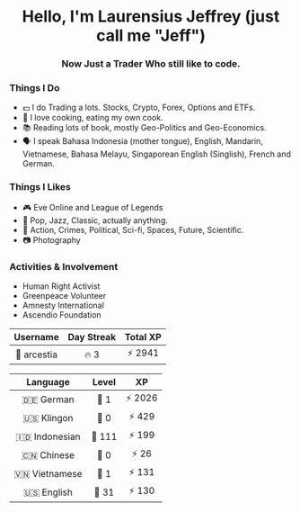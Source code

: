 <h1 align="center">Hello, I'm Laurensius Jeffrey (just call me "Jeff")</h1>
<h3 align="center">Now Just a Trader Who still like to code.</h3>

### Things I Do
- 💵 I do Trading a lots. Stocks, Crypto, Forex, Options and ETFs.
- 🍳 I love cooking, eating my own cook.
- 📚 Reading lots of book, mostly Geo-Politics and Geo-Economics.
- 🗣️ I speak Bahasa Indonesia (mother tongue), English, Mandarin, Vietnamese, Bahasa Melayu, Singaporean English (Singlish), French and German.


### Things I Likes
- 🎮 Eve Online and League of Legends
- 🎵 Pop, Jazz, Classic, actually anything.
- 🎥 Action, Crimes, Political, Sci-fi, Spaces, Future, Scientific.
- 📷 Photography

### Activities & Involvement 
- Human Right Activist
- Greenpeace Volunteer
- Amnesty International
- Ascendio Foundation

<!--START_SECTION:duolingoStats-->
<!-- Automatically generated with https://github.com/centrumek/duolingo-readme-stats-->

| Username | Day Streak | Total XP |
|:---:|:---:|:---:|
| 👤 arcestia | 🔥 3 | ⚡ 2941 |

| Language | Level | XP |
|:---:|:---:|:---:|
| 🇩🇪 German | 👑 1 | ⚡ 2026 |
| 🇺🇸 Klingon | 👑 0 | ⚡ 429 |
| 🇮🇩 Indonesian | 👑 111 | ⚡ 199 |
| 🇨🇳 Chinese | 👑 0 | ⚡ 26 |
| 🇻🇳 Vietnamese | 👑 1 | ⚡ 131 |
| 🇺🇸 English | 👑 31 | ⚡ 130 |

<!--END_SECTION:duolingoStats-->
